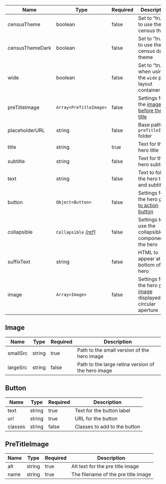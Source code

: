 | Name            | Type                                             | Required | Description                                                               |
| --------------- | ------------------------------------------------ | -------- | ------------------------------------------------------------------------- |
| censusTheme     | boolean                                          | false    | Set to “true” to use the census theme                                     |
| censusThemeDark | boolean                                          | false    | Set to “true” to use the census dark theme                                |
| wide            | boolean                                          | false    | Set to “true” when using the `wide` page layout container                 |
| preTitleImage   | `Array<PreTitleImage>`                           | false    | Settings for the [image before the title](#pretitleimage)                 |
| placeholderURL  | string                                           | false    | Base path to `preTitleImage` folder                                       |
| title           | string                                           | true     | Text for the hero title                                                   |
| subtitle        | string                                           | false    | Text for the hero subtitle                                                |
| text            | string                                           | false    | Text to follow the hero title and subtitle                                |
| button          | `Object<Button>`                                 | false    | Settings for the hero [call to action button](#button)                    |
| collapsible     | `Collapsible` [_(ref)_](/components/collapsible) | false    | Settings to use the collapsible component in the hero                     |
| suffixText      | string                                           | false    | HTML to appear at the bottom of the hero                                  |
| image           | `Array<Image>`                                   | false    | Settings for the hero [main image](#image) displayed in circular aperture |

## Image

| Name     | Type   | Required | Description                                        |
| -------- | ------ | -------- | -------------------------------------------------- |
| smallSrc | string | true     | Path to the small version of the hero image        |
| largeSrc | string | false    | Path to the large retina version of the hero image |

## Button

| Name    | Type   | Required | Description                  |
| ------- | ------ | -------- | ---------------------------- |
| text    | string | true     | Text for the button label    |
| url     | string | true     | URL for the button           |
| classes | string | false    | Classes to add to the button |

## PreTitleImage

| Name | Type   | Required | Description                         |
| ---- | ------ | -------- | ----------------------------------- |
| alt  | string | true     | Alt text for the pre title image    |
| name | string | true     | The filename of the pre title image |
